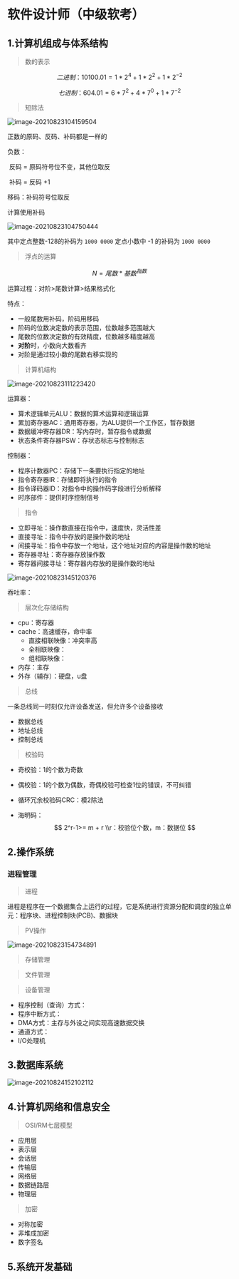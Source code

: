 # 软件设计师（中级软考）



## 1.计算机组成与体系结构

> 数的表示

$$
二进制：10100.01 = 1*2^4+1*2^2+1*2^{-2}
$$

$$
七进制：604.01 = 6*7^2+4*7^0+1*7^{-2}
$$

> 短除法

![image-20210823104159504](软件设计师考试.assets\image-20210823104159504.png)

正数的原码、反码、补码都是一样的

负数：

​	反码 = 原码符号位不变，其他位取反

​	补码 = 反码 +1

移码：补码符号位取反

计算使用补码

![image-20210823104750444](软件设计师考试.assets\image-20210823104750444.png)

其中定点整数-128的补码为 `1000 0000` 定点小数中 -1 的补码为 `1000 0000`



> 浮点的运算

$$
N = 尾数*基数^{指数}
$$

运算过程：对阶>尾数计算>结果格式化

特点：

- 一般尾数用补码，阶码用移码
- 阶码的位数决定数的表示范围，位数越多范围越大
- 尾数的位数决定数的有效精度，位数越多精度越高
- **对阶**时，小数向大数看齐
- 对阶是通过较小数的尾数右移实现的



> 计算机结构

![image-20210823111223420](软件设计师考试.assets\image-20210823111223420.png)

运算器：

- 算术逻辑单元ALU：数据的算术运算和逻辑运算
- 累加寄存器AC：通用寄存器，为ALU提供一个工作区，暂存数据
- 数据缓冲寄存器DR：写内存时，暂存指令或数据
- 状态条件寄存器PSW：存状态标志与控制标志

控制器：

- 程序计数器PC：存储下一条要执行指定的地址
- 指令寄存器IR：存储即将执行的指令
- 指令译码器ID：对指令中的操作码字段进行分析解释
- 时序部件：提供时序控制信号



> 指令

- 立即寻址：操作数直接在指令中，速度快，灵活性差
- 直接寻址：指令中存放的是操作数的地址
- 间接寻址：指令中存放一个地址，这个地址对应的内容是操作数的地址
- 寄存器寻址：寄存器存放操作数
- 寄存器间接寻址：寄存器内存放的是操作数的地址

![image-20210823145120376](软件设计师考试.assets\image-20210823145120376.png)

吞吐率：

> 层次化存储结构

- cpu：寄存器
- cache：高速缓存，命中率
  - 直接相联映像：冲突率高
  - 全相联映像：
  - 组相联映像：
- 内存：主存
- 外存（辅存）：硬盘，u盘



> 总线

一条总线同一时刻仅允许设备发送，但允许多个设备接收

- 数据总线
- 地址总线
- 控制总线



> 校验码

- 奇校验：1的个数为奇数

- 偶校验：1的个数为偶数，奇偶校验可检查1位的错误，不可纠错

- 循环冗余校验码CRC：模2除法

- 海明码：
  $$
  2^r-1>= m + r \\r：校验位个数，m：数据位
  $$



## 2.操作系统

### 进程管理

> 进程

进程是程序在一个数据集合上运行的过程，它是系统进行资源分配和调度的独立单元：程序块、进程控制块(PCB)、数据块



> PV操作

![image-20210823154734891](软件设计师考试.assets\image-20210823154734891.png)

> 存储管理



> 文件管理



> 设备管理

- 程序控制（查询）方式：
- 程序中断方式：
- DMA方式：主存与外设之间实现高速数据交换
- 通道方式：
- I/O处理机



## 3.数据库系统

![image-20210824152102112](软件设计师考试.assets\image-20210824152102112.png)



## 4.计算机网络和信息安全

> OSI/RM七层模型

- 应用层
- 表示层
- 会话层
- 传输层
- 网络层
- 数据链路层
- 物理层



> 加密

- 对称加密
- 非堆成加密
- 数字签名



## 5.系统开发基础